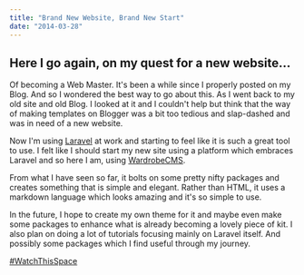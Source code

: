 ```yaml
---
title: "Brand New Website, Brand New Start"
date: "2014-03-28"
---
```


## Here I go again, on my quest for a new website...

Of becoming a Web Master. It's been a while since I properly posted on my Blog. And so I wondered the best way to go about this. As I went back to my old site and old Blog. I looked at it and I couldn't help but think that the way of making templates on Blogger was a bit too tedious and slap-dashed and was in need of a new website.

Now I'm using [Laravel](https://laravel.com) at work and starting to feel like it is such a great tool to use. I felt like I should start my new site using a platform which embraces Laravel and so here I am, using [WardrobeCMS](https://wardrobecms.com).

From what I have seen so far, it bolts on some pretty nifty packages and creates something that is simple and elegant. Rather than HTML, it uses a markdown language which looks amazing and it's so simple to use.

In the future, I hope to create my own theme for it and maybe even make some packages to enhance what is already becoming a lovely piece of kit. I also plan on doing a lot of tutorials focusing mainly on Laravel itself. And possibly some packages which I find useful through my journey.

[#WatchThisSpace](/tag/watchthisspace)

